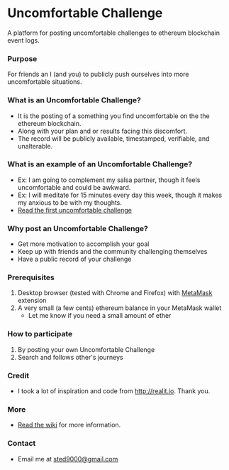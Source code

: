 # Uncomfortable Challenge
A platform for posting uncomfortable challenges to ethereum blockchain event logs.

### Purpose
For friends an I (and you) to publicly push ourselves into more uncomfortable situations.

### What is an Uncomfortable Challenge?
- It is the posting of a something you find uncomfortable on the the ethereum blockchain.
- Along with your plan and or results facing this discomfort.
- The record will be publicly available, timestamped, verifiable, and unalterable.

### What is an example of an Uncomfortable Challenge?
- Ex: I am going to complement my salsa partner, though it feels uncomfortable and could be awkward.
- Ex: I will meditate for 15 minutes every day this week, though it makes my anxious to be with my thoughts.  
- [Read the first uncomfortable challenge](www.tedslocum.com/croissant)

### Why post an Uncomfortable Challenge?
- Get more motivation to accomplish your goal
- Keep up with friends and the community challenging themselves
- Have a public record of your challenge

### Prerequisites
1. Desktop browser (tested with Chrome and Firefox) with [MetaMask](http://metamask.io) extension
2. A very small (a few cents) ethereum balance in your MetaMask wallet
    - Let me know if you need a small amount of ether

### How to participate
1. By posting your own Uncomfortable Challenge
2. Search and follows other's journeys

### Credit
- I took a lot of inspiration and code from http://realit.io. Thank you.

### More
- [Read the wiki](http://sted9000.github.io/uncomfortablechallenge/wiki/) for more information.

### Contact
- Email me at sted9000@gmail.com

